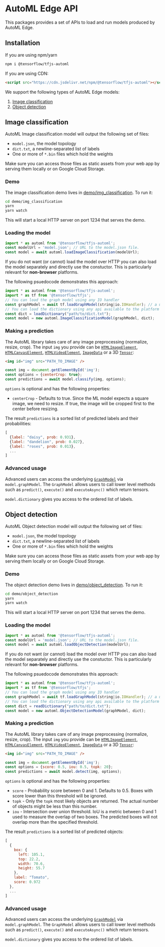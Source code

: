 # AutoML Edge API

This packages provides a set of APIs to load and run models produced by AutoML
Edge.

## Installation

If you are using npm/yarn
```sh
npm i @tensorflow/tfjs-automl
```

If you are using CDN:
```html
<script src="https://cdn.jsdelivr.net/npm/@tensorflow/tfjs-automl"></script>
```

We support the following types of AutoML Edge models:
1) [Image classification](#image-classification)
2) [Object detection](#object-detection)

## Image classification

AutoML Image classification model will output the following set of files:
- `model.json`, the model topology
- `dict.txt`, a newline-separated list of labels
- One or more of `*.bin` files which hold the weights

Make sure you can access those files as static assets from your web app by serving them locally or on Google Cloud Storage.

### Demo

The image classification demo lives in
[demo/img_classification](./demo/img_classification). To run it:

```sh
cd demo/img_classification
yarn
yarn watch
```

This will start a local HTTP server on port 1234 that serves the demo.

### Loading the model
```js
import * as automl from '@tensorflow/tfjs-automl';
const modelUrl = 'model.json'; // URL to the model.json file.
const model = await automl.loadImageClassification(modelUrl);
```

If you do not want (or cannot) load the model over HTTP you can also load the model separately and directly use the constuctor. 
This is particularly relevant for __non-browser__ platforms.

The following psuedocode demonstrates this approach:

```js
import * as automl from '@tensorflow/tfjs-automl';
import * as tf from '@tensorflow/tfjs';
// You can load the graph model using any IO handler
const graphModel = await tf.loadGraphModel(string|io.IOHandler); // a url or ioHandler instance
// You can load the dictionary using any api available to the platform
const dict = loadDictionary("path/to/dict.txt");
const model = new automl.ImageClassificationModel(graphModel, dict);
```

### Making a prediction

The AutoML library takes care of any image preprocessing
(normalize, resize, crop). The input `img` you provide can be
[`HTMLImageElement`](https://developer.mozilla.org/en-US/docs/Web/API/HTMLImageElement),
[`HTMLCanvasElement`](https://developer.mozilla.org/en-US/docs/Web/API/HTMLCanvasElement),
[`HTMLVideoElement`](https://developer.mozilla.org/en-US/docs/Web/API/HTMLVideoElement),
[`ImageData`](https://developer.mozilla.org/en-US/docs/Web/API/ImageData) or
a 3D [`Tensor`](https://js.tensorflow.org/api/latest/#class:Tensor):

```html
<img id="img" src="PATH_TO_IMAGE" />
```

```js
const img = document.getElementById('img');
const options = {centerCrop: true};
const predictions = await model.classify(img, options);
```

`options` is optional and has the following properties:
- `centerCrop` - Defaults to true. Since the ML model expects a square image,
we need to resize. If true, the image will be cropped first to the center before
resizing.

The result `predictions` is a sorted list of predicted labels and their
probabilities:

```js
[
  {label: "daisy", prob: 0.931},
  {label: "dandelion", prob: 0.027},
  {label: "roses", prob: 0.013},
  ...
]
```

### Advanced usage

Advanced users can access the underlying
[`GraphModel`](https://js.tensorflow.org/api/latest/#class:GraphModel) via
`model.graphModel`. The `GraphModel` allows users to call lower level methods
such as `predict()`, `execute()` and `executeAsync()` which return tensors.

`model.dictionary` gives you access to the ordered list of labels.

## Object detection

AutoML Object detection model will output the following set of files:
- `model.json`, the model topology
- `dict.txt`, a newline-separated list of labels
- One or more of `*.bin` files which hold the weights

Make sure you can access those files as static assets from your web app by serving them locally or on Google Cloud Storage.

### Demo

The object detection demo lives in
[demo/object_detection](./demo/object_detection). To run it:

```sh
cd demo/object_detection
yarn
yarn watch
```

This will start a local HTTP server on port 1234 that serves the demo.

### Loading the model
```js
import * as automl from '@tensorflow/tfjs-automl';
const modelUrl = 'model.json'; // URL to the model.json file.
const model = await automl.loadObjectDetection(modelUrl);
```

If you do not want (or cannot) load the model over HTTP you can also load the model separately and directly use the constuctor. 
This is particularly relevant for __non-browser__ platforms.

The following psuedocode demonstrates this approach:

```js
import * as automl from '@tensorflow/tfjs-automl';
import * as tf from '@tensorflow/tfjs';
// You can load the graph model using any IO handler
const graphModel = await tf.loadGraphModel(string|io.IOHandler); // a url or ioHandler instance
// You can load the dictionary using any api available to the platform
const dict = readDictionary("path/to/dict.txt");
const model = new automl.ObjectDetectionModel(graphModel, dict);
```

### Making a prediction

The AutoML library takes care of any image preprocessing
(normalize, resize, crop). The input `img` you provide can be
[`HTMLImageElement`](https://developer.mozilla.org/en-US/docs/Web/API/HTMLImageElement),
[`HTMLCanvasElement`](https://developer.mozilla.org/en-US/docs/Web/API/HTMLCanvasElement),
[`HTMLVideoElement`](https://developer.mozilla.org/en-US/docs/Web/API/HTMLVideoElement),
[`ImageData`](https://developer.mozilla.org/en-US/docs/Web/API/ImageData) or
a 3D [`Tensor`](https://js.tensorflow.org/api/latest/#class:Tensor):

```html
<img id="img" src="PATH_TO_IMAGE" />
```

```js
const img = document.getElementById('img');
const options = {score: 0.5, iou: 0.5, topk: 20};
const predictions = await model.detect(img, options);
```

`options` is optional and has the following properties:
- `score` - Probability score between 0 and 1. Defaults to 0.5. Boxes with score lower than this threshold will be ignored.
- `topk` - Only the `topk` most likely objects are returned. The actual number of objects might be less than this number.
- `iou` - Intersection over union threshold. IoU is a metric between 0 and 1 used to measure the overlap of two boxes. The predicted boxes will not overlap more than the specified threshold.

The result `predictions` is a sorted list of predicted objects:

```js
[
  {
    box: {
      left: 105.1,
      top: 22.2,
      width: 70.6,
      height: 55.7
    },
    label: "Tomato",
    score: 0.972
  },
  ...
]
```

### Advanced usage

Advanced users can access the underlying
[`GraphModel`](https://js.tensorflow.org/api/latest/#class:GraphModel) via
`model.graphModel`. The `GraphModel` allows users to call lower level methods
such as `predict()`, `execute()` and `executeAsync()` which return tensors.

`model.dictionary` gives you access to the ordered list of labels.
